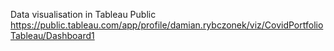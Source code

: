 Data visualisation in Tableau Public
https://public.tableau.com/app/profile/damian.rybczonek/viz/CovidPortfolioTableau/Dashboard1
